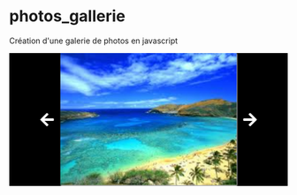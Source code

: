 # photos_gallerie
Création d'une galerie de photos en javascript

![Alt text](<galerie photos.png>)
